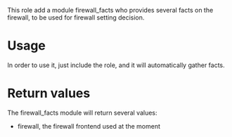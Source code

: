 This role add a module firewall_facts who provides several facts on
the firewall, to be used for firewall setting decision.

# Usage

In order to use it, just include the role, and it will automatically
gather facts.

# Return values

The firewall_facts module will return several values:

* firewall, the firewall frontend used at the moment

